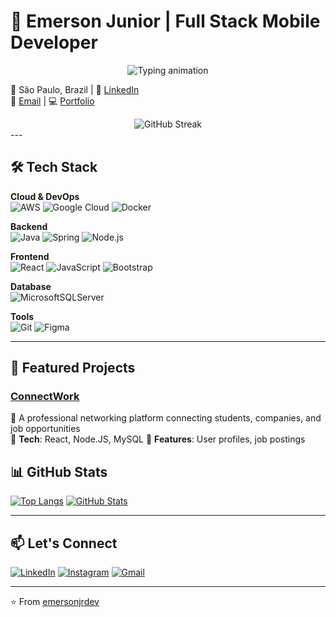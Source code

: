 # 🚀 Emerson Junior | Full Stack Mobile Developer 

<div align="center">
  <img src="https://readme-typing-svg.demolab.com?font=Fira+Code&weight=600&size=22&duration=4000&pause=1000&color=00D1FF&center=true&vCenter=true&width=500&lines=📱+Mobile+Developer+%7C+React+Native;☁️+Cloud+Enthusiast+%7C+AWS%2FGCP;🔒+Cybersecurity+Learner;🚀+Building+Scalable+Mobile+Apps" alt="Typing animation" />
</div>

📍 São Paulo, Brazil | 🔗 [LinkedIn](https://www.linkedin.com/in/emerson-morales-junior-6469b8231/)  
📧 [Email](mailto:contato.juniormorales@gmail.com) | 💻 [Portfolio](https://yourportfolio.com)  

<div align="center">
  <img src="https://github-readme-streak-stats.herokuapp.com?user=emersonjrdev&theme=react&hide_border=true&date_format=j%20M%5B%20Y%5D" alt="GitHub Streak" />
</div>
---

## 🛠️ Tech Stack

**Cloud & DevOps**  
![AWS](https://img.shields.io/badge/AWS-%23FF9900.svg?style=for-the-badge&logo=amazon-aws&logoColor=white)
![Google Cloud](https://img.shields.io/badge/Google%20Cloud-%234285F4.svg?style=for-the-badge&logo=google-cloud&logoColor=white)
![Docker](https://img.shields.io/badge/docker-%230db7ed.svg?style=for-the-badge&logo=docker&logoColor=white)

**Backend**  
![Java](https://img.shields.io/badge/java-%23ED8B00.svg?style=for-the-badge&logo=openjdk&logoColor=white)
![Spring](https://img.shields.io/badge/spring-%236DB33F.svg?style=for-the-badge&logo=spring&logoColor=white)
![Node.js](https://img.shields.io/badge/node.js-6DA55F?style=for-the-badge&logo=node.js&logoColor=white)

**Frontend**  
![React](https://img.shields.io/badge/react-%2320232a.svg?style=for-the-badge&logo=react&logoColor=%2361DAFB)
![JavaScript](https://img.shields.io/badge/javascript-%23323330.svg?style=for-the-badge&logo=javascript&logoColor=%23F7DF1E)
![Bootstrap](https://img.shields.io/badge/bootstrap-%238511FA.svg?style=for-the-badge&logo=bootstrap&logoColor=white)

**Database**  
![MicrosoftSQLServer](https://img.shields.io/badge/Microsoft%20SQL%20Server-CC2927?style=for-the-badge&logo=microsoft%20sql%20server&logoColor=white)

**Tools**  
![Git](https://img.shields.io/badge/git-%23F05033.svg?style=for-the-badge&logo=git&logoColor=white)
![Figma](https://img.shields.io/badge/figma-%23F24E1E.svg?style=for-the-badge&logo=figma&logoColor=white)

---

## 🌟 Featured Projects

### [ConnectWork](https://github.com/emersonjrdev/connectwork)
🚀 A professional networking platform connecting students, companies, and job opportunities  
🔹 **Tech**: React, Node.JS, MySQL
🔹 **Features**: User profiles, job postings  

## 📊 GitHub Stats

[![Top Langs](https://github-readme-stats.vercel.app/api/top-langs/?username=emersonjrdev&layout=compact&theme=radical)](https://github.com/emersonjrdev)
[![GitHub Stats](https://github-readme-stats.vercel.app/api?username=emersonjrdev&show_icons=true&theme=radical)](https://github.com/emersonjrdev)

---

## 📫 Let's Connect

[![LinkedIn](https://img.shields.io/badge/linkedin-%230077B5.svg?style=for-the-badge&logo=linkedin&logoColor=white)](https://www.linkedin.com/in/emerson-morales-junior-6469b8231/)
[![Instagram](https://img.shields.io/badge/Instagram-%23E4405F.svg?style=for-the-badge&logo=Instagram&logoColor=white)](https://instagram.com/emersxn_jr)
[![Gmail](https://img.shields.io/badge/Gmail-D14836?style=for-the-badge&logo=gmail&logoColor=white)](mailto:contato.juniormorales@gmail.com)

---

⭐ From [emersonjrdev](https://github.com/emersonjrdev)
